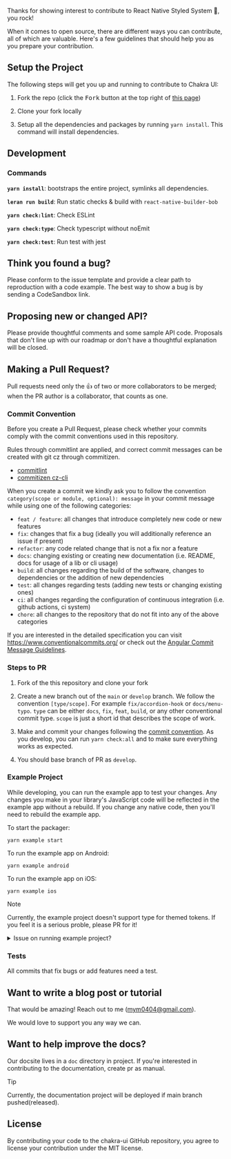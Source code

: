 Thanks for showing interest to contribute to React Native Styled System 💖, you rock!

When it comes to open source, there are different ways you can contribute, all
of which are valuable. Here's a few guidelines that should help you as you
prepare your contribution.

## Setup the Project

The following steps will get you up and running to contribute to Chakra UI:

1. Fork the repo (click the <kbd>Fork</kbd> button at the top right of
   [this page](https://github.com/mj-studio-library/react-native-styled-system))

2. Clone your fork locally

3. Setup all the dependencies and packages by running `yarn install`. This
   command will install dependencies.

## Development

### Commands

**`yarn install`**: bootstraps the entire project, symlinks all dependencies.

**`leran run build`**: Run static checks & build with `react-native-builder-bob`

**`yarn check:lint`**: Check ESLint

**`yarn check:type`**: Check typescript without noEmit

**`yarn check:test`**: Run test with jest

## Think you found a bug?

Please conform to the issue template and provide a clear path to reproduction
with a code example. The best way to show a bug is by sending a CodeSandbox
link.

## Proposing new or changed API?

Please provide thoughtful comments and some sample API code. Proposals that
don't line up with our roadmap or don't have a thoughtful explanation will be
closed.

## Making a Pull Request?

Pull requests need only the :+1: of two or more collaborators to be merged; when
the PR author is a collaborator, that counts as one.

### Commit Convention

Before you create a Pull Request, please check whether your commits comply with
the commit conventions used in this repository.

Rules through commitlint are applied, and correct commit messages can be created with git cz through commitizen.

- [commitlint](https://commitlint.js.org/)
- [commitizen cz-cli](https://github.com/commitizen/cz-cli)

When you create a commit we kindly ask you to follow the convention
`category(scope or module, optional): message` in your commit message while using one of
the following categories:

- `feat / feature`: all changes that introduce completely new code or new
  features
- `fix`: changes that fix a bug (ideally you will additionally reference an
  issue if present)
- `refactor`: any code related change that is not a fix nor a feature
- `docs`: changing existing or creating new documentation (i.e. README, docs for
  usage of a lib or cli usage)
- `build`: all changes regarding the build of the software, changes to
  dependencies or the addition of new dependencies
- `test`: all changes regarding tests (adding new tests or changing existing
  ones)
- `ci`: all changes regarding the configuration of continuous integration (i.e.
  github actions, ci system)
- `chore`: all changes to the repository that do not fit into any of the above
  categories

If you are interested in the detailed specification you can visit
https://www.conventionalcommits.org/ or check out the
[Angular Commit Message Guidelines](https://github.com/angular/angular/blob/22b96b9/CONTRIBUTING.md#-commit-message-guidelines).

### Steps to PR

1. Fork of the this repository and clone your fork

2. Create a new branch out of the `main` or `develop` branch. We follow the convention
   `[type/scope]`. For example `fix/accordion-hook` or `docs/menu-typo`. `type`
   can be either `docs`, `fix`, `feat`, `build`, or any other conventional
   commit type. `scope` is just a short id that describes the scope of work.

3. Make and commit your changes following the
   [commit convention](https://github.com/mj-studio-library/react-native-styled-system/blob/main/CONTRIBUTING.md#commit-convention).
   As you develop, you can run `yarn check:all` and to make sure everything works as expected.

4. You should base branch of PR as `develop`.

### Example Project

While developing, you can run the example app to test your changes.
Any changes you make in your library's JavaScript code will be reflected in the example app without a rebuild.
If you change any native code, then you'll need to rebuild the example app.

To start the packager:
```
yarn example start
```

To run the example app on Android:
```
yarn example android
```

To run the example app on iOS:
```
yarn example ios
```

> [!NOTE]
> Currently, the example project doesn't support type for themed tokens. If you feel it is a serious proble, please PR for it!

<details>
<summary>Issue on running example project?</summary>

> In yarn example ios,

- Command failed: osascript -e tell app “System Events” to count processes whose name is “Simulator”
- resolved with turning on System settings > Privacy & Security > Automation > WebStorm(or terminal?) - System Events

> In yarn example android

- Watchman error: std::__1::system_error: open: {PROJECT_PATH}: Operation not permitted
- resolved with watchman watch-del-all && watchman shutdown-server in cmd
</details>

### Tests

All commits that fix bugs or add features need a test.

## Want to write a blog post or tutorial

That would be amazing! Reach out to me (mym0404@gmail.com).

We would love to support you any way we can.

## Want to help improve the docs?

Our docsite lives in a `doc` directory in project. If you're
interested in contributing to the documentation, create pr as manual.

> [!TIP]
> Currently, the documentation project will be deployed if main branch pushed(released).

## License

By contributing your code to the chakra-ui GitHub repository, you agree to
license your contribution under the MIT license.

